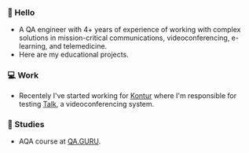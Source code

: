 ### 👋  Hello

- A QA engineer with 4+ years of experience of working with complex solutions in mission-critical communications, videoconferencing, e-learning, and telemedicine.
- Here are my educational projects.

### 💻  Work

- Recentely I've started working for [Kontur](https://kontur.ru/) where I'm responsible for testing [Talk](https://kontur.ru/talk), a videoconferencing system.

### 📖  Studies
- AQA course at [QA.GURU](https://github.com/qa-guru).

<!--
**resumeresu/resumeresu** is a ✨ _special_ ✨ repository because its `README.md` (this file) appears on your GitHub profile.

Here are some ideas to get you started:

- 🔭 I’m currently working on ...
- 🌱 I’m currently learning ...
- 👯 I’m looking to collaborate on ...
- 🤔 I’m looking for help with ...
- 💬 Ask me about ...
- 📫 How to reach me: ...
- 😄 Pronouns: ...
- ⚡ Fun fact: ...
-->
